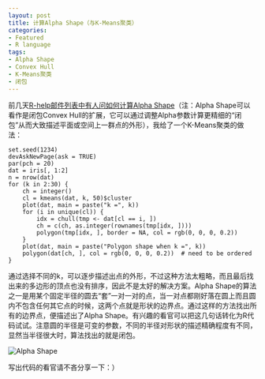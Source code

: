```yaml
---
layout: post
title: 计算Alpha Shape（与K-Means聚类）
categories:
- Featured
- R language
tags:
- Alpha Shape
- Convex Hull
- K-Means聚类
- 闭包
---
```


前几天[R-help邮件列表中有人问如何计算Alpha Shape](https://stat.ethz.ch/pipermail/r-help/2009-February/188857.html)（注：Alpha Shape可以看作是闭包Convex Hull的扩展，它可以通过调整Alpha参数计算更精细的“闭包”从而大致描述平面或空间上一群点的外形），我给了一个K-Means聚类的做法：

    
    set.seed(1234)
    devAskNewPage(ask = TRUE)
    par(pch = 20)
    dat = iris[, 1:2]
    n = nrow(dat)
    for (k in 2:30) {
        ch = integer()
        cl = kmeans(dat, k, 50)$cluster
        plot(dat, main = paste("k =", k))
        for (i in unique(cl)) {
            idx = chull(tmp <- dat[cl == i, ])
            ch = c(ch, as.integer(rownames(tmp[idx, ])))
            polygon(tmp[idx, ], border = NA, col = rgb(0, 0, 0, 0.2))
        }
        plot(dat, main = paste("Polygon shape when k =", k))
        polygon(dat[ch, ], col = rgb(0, 0, 0, 0.2))  # need to be ordered
    }


通过选择不同的k，可以逐步描述出点的外形，不过这种方法太粗略，而且最后找出来的多边形的顶点也没有排序，因此不是太好的解决方案。Alpha Shape的算法之一是用某个固定半径的圆去“套”一对一对的点，当一对点都刚好落在圆上而且圆内不包含任何其它点的时候，这两个点就是形状的边界点。通过这样的方法找出所有的边界点，便描述出了Alpha Shape。有兴趣的看官可以把这几句话转化为R代码试试。注意圆的半径是可变的参数，不同的半径对形状的描述精确程度有不同，显然当半径很大时，算法找出的就是闭包。


![Alpha Shape](http://cgm.cs.mcgill.ca/~godfried/teaching/projects97/belair/example4.gif)



写出代码的看官请不吝分享一下：）
